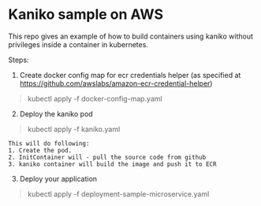 # Kaniko sample on AWS

This repo gives an example of how to build containers using kaniko without privileges inside a container in kubernetes.

Steps:

1. Create docker config map for ecr credentials helper (as specified at https://github.com/awslabs/amazon-ecr-credential-helper)

> kubectl apply -f docker-config-map.yaml

2. Deploy the kaniko pod
> kubectl apply -f kaniko.yaml

    This will do following:
    1. Create the pod. 
    2. InitContainer will - pull the source code from github
    3. kaniko container will build the image and push it to ECR

3. Deploy your application

> kubectl apply -f deployment-sample-microservice.yaml

